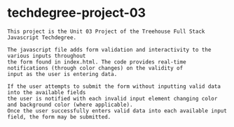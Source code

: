 # techdegree-project-03

    This project is the Unit 03 Project of the Treehouse Full Stack Javascript Techdegree.

    The javascript file adds form validation and interactivity to the various inputs throughout
    the form found in index.html. The code provides real-time notifications (through color changes) on the validity of
    input as the user is entering data.

    If the user attempts to submit the form without inputting valid data into the available fields
    the user is notified with each invalid input element changing color and background color (where applicable).
    Once the user successfully enters valid data into each available input field, the form may be submitted.
